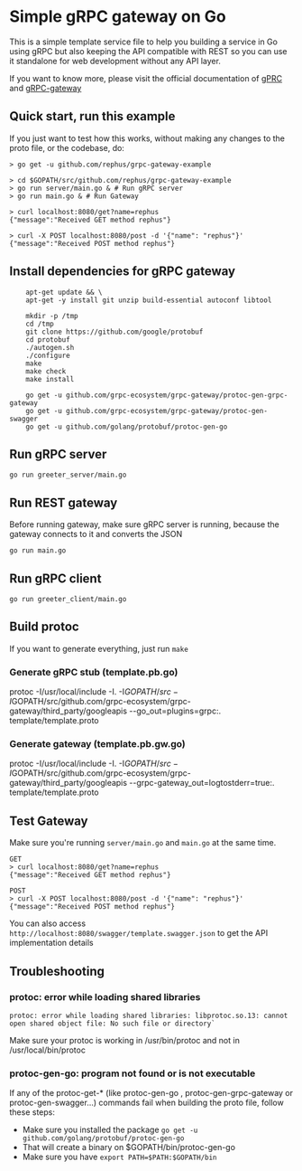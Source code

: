 # Simple gRPC gateway on Go 
This is a simple template service file to help you building a service in Go using 
gRPC but also keeping the API compatible with REST so you can use it standalone for 
web development without any API layer. 

If you want to know more, please visit the official documentation of 
[gPRC](http://www.grpc.io/docs/quickstart/go.html#build-the-example) and 
[gRPC-gateway](https://github.com/grpc-ecosystem/grpc-gateway)

## Quick start, run this example 
If you just want to test how this works, without making any changes to the proto file, or the codebase, do: 

```
> go get -u github.com/rephus/grpc-gateway-example

> cd $GOPATH/src/github.com/rephus/grpc-gateway-example
> go run server/main.go & # Run gRPC server
> go run main.go & # Run Gateway

> curl localhost:8080/get?name=rephus
{"message":"Received GET method rephus"}

> curl -X POST localhost:8080/post -d '{"name": "rephus"}'
{"message":"Received POST method rephus"}
```

## Install dependencies for gRPC gateway 
```
    apt-get update && \
    apt-get -y install git unzip build-essential autoconf libtool
    
    mkdir -p /tmp 
    cd /tmp 
    git clone https://github.com/google/protobuf 
    cd protobuf 
    ./autogen.sh 
    ./configure 
    make 
    make check 
    make install

    go get -u github.com/grpc-ecosystem/grpc-gateway/protoc-gen-grpc-gateway 
    go get -u github.com/grpc-ecosystem/grpc-gateway/protoc-gen-swagger 
    go get -u github.com/golang/protobuf/protoc-gen-go
```

## Run gRPC server
    go run greeter_server/main.go

## Run REST gateway

Before running gateway, make sure gRPC server is running, 
because the gateway connects to it and converts the JSON

    go run main.go 

## Run gRPC client 

    go run greeter_client/main.go

## Build protoc

If you want to generate everything, just run `make`

### Generate gRPC stub (template.pb.go)
protoc -I/usr/local/include -I.   -I$GOPATH/src   -I$GOPATH/src/github.com/grpc-ecosystem/grpc-gateway/third_party/googleapis   --go_out=plugins=grpc:.   template/template.proto

### Generate gateway (template.pb.gw.go)
protoc -I/usr/local/include -I.   -I$GOPATH/src   -I$GOPATH/src/github.com/grpc-ecosystem/grpc-gateway/third_party/googleapis   --grpc-gateway_out=logtostderr=true:.  template/template.proto

## Test Gateway 

Make sure you're running `server/main.go` and `main.go` at the same time.

```
GET
> curl localhost:8080/get?name=rephus
{"message":"Received GET method rephus"}
```

```
POST 
> curl -X POST localhost:8080/post -d '{"name": "rephus"}'
{"message":"Received POST method rephus"}
```

You can also access `http://localhost:8080/swagger/template.swagger.json`
to get the API implementation details

## Troubleshooting

### protoc: error while loading shared libraries

```
protoc: error while loading shared libraries: libprotoc.so.13: cannot open shared object file: No such file or directory`
```

Make sure your protoc is working in /usr/bin/protoc and not in /usr/local/bin/protoc

### protoc-gen-go: program not found or is not executable

If any of the protoc-get-* (like protoc-gen-go , protoc-gen-grpc-gateway or protoc-gen-swagger...) commands fail when building the proto file, follow these steps: 

* Make sure you installed the package `go get -u github.com/golang/protobuf/protoc-gen-go`
* That will create a binary on $GOPATH/bin/protoc-gen-go
* Make sure you have `export PATH=$PATH:$GOPATH/bin`
